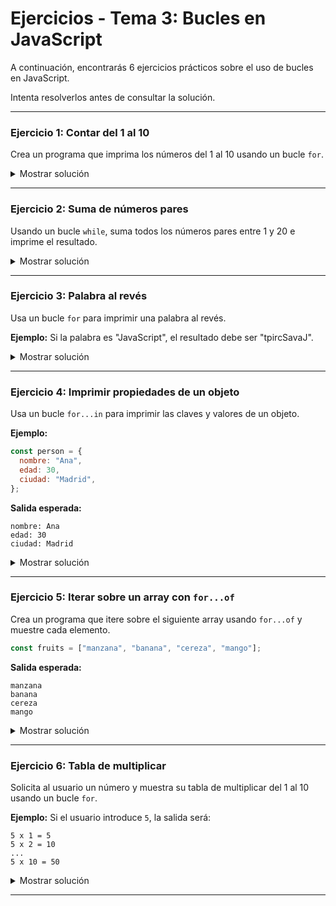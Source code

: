 # **Ejercicios - Tema 3: Bucles en JavaScript**

A continuación, encontrarás 6 ejercicios prácticos sobre el uso de bucles en JavaScript.

Intenta resolverlos antes de consultar la solución.

---

### **Ejercicio 1: Contar del 1 al 10**

Crea un programa que imprima los números del 1 al 10 usando un bucle `for`.

<details><summary>Mostrar solución</summary>

```js
for (let i = 1; i <= 10; i++) {
  console.log(i);
}
```

</details>

---

### **Ejercicio 2: Suma de números pares**

Usando un bucle `while`, suma todos los números pares entre 1 y 20 e imprime el resultado.

<details><summary>Mostrar solución</summary>

```js
let i = 1;
let sum = 0;

while (i <= 20) {
  if (i % 2 === 0) {
    sum += i;
  }
  i++;
}

console.log(`La suma de los números pares entre 1 y 20 es: ${sum}`);
```

</details>

---

### **Ejercicio 3: Palabra al revés**

Usa un bucle `for` para imprimir una palabra al revés.

**Ejemplo:** Si la palabra es "JavaScript", el resultado debe ser "tpircSavaJ".

<details><summary>Mostrar solución</summary>

```js
const word = "JavaScript";
let reversedWord = "";

for (let i = word.length - 1; i >= 0; i--) {
  reversedWord += word[i];
}

console.log(reversedWord);
```

</details>

---

### **Ejercicio 4: Imprimir propiedades de un objeto**

Usa un bucle `for...in` para imprimir las claves y valores de un objeto.

**Ejemplo:**

```js
const person = {
  nombre: "Ana",
  edad: 30,
  ciudad: "Madrid",
};
```

**Salida esperada:**

```
nombre: Ana
edad: 30
ciudad: Madrid
```

<details><summary>Mostrar solución</summary>

```js
const person = {
  nombre: "Ana",
  edad: 30,
  ciudad: "Madrid",
};

for (const key in person) {
  console.log(`${key}: ${person[key]}`);
}
```

</details>

---

### **Ejercicio 5: Iterar sobre un array con `for...of`**

Crea un programa que itere sobre el siguiente array usando `for...of` y muestre cada elemento.

```js
const fruits = ["manzana", "banana", "cereza", "mango"];
```

**Salida esperada:**

```
manzana
banana
cereza
mango
```

<details><summary>Mostrar solución</summary>

```js
const fruits = ["manzana", "banana", "cereza", "mango"];

for (const fruit of fruits) {
  console.log(fruit);
}
```

</details>

---

### **Ejercicio 6: Tabla de multiplicar**

Solicita al usuario un número y muestra su tabla de multiplicar del 1 al 10 usando un bucle `for`.

**Ejemplo:** Si el usuario introduce `5`, la salida será:

```
5 x 1 = 5
5 x 2 = 10
...
5 x 10 = 50
```

<details><summary>Mostrar solución</summary>

```js
const number = parseInt(
  prompt("Introduce un número para ver su tabla de multiplicar:"),
);

for (let i = 1; i <= 10; i++) {
  console.log(`${number} x ${i} = ${number * i}`);
}
```

</details>

---
